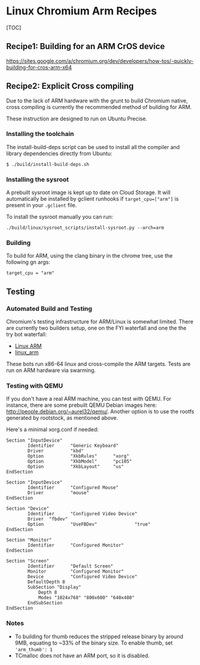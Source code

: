 # Linux Chromium Arm Recipes

[TOC]

## Recipe1: Building for an ARM CrOS device

https://sites.google.com/a/chromium.org/dev/developers/how-tos/-quickly-building-for-cros-arm-x64

## Recipe2: Explicit Cross compiling

Due to the lack of ARM hardware with the grunt to build Chromium native, cross
compiling is currently the recommended method of building for ARM.

These instruction are designed to run on Ubuntu Precise.

### Installing the toolchain

The install-build-deps script can be used to install all the compiler
and library dependencies directly from Ubuntu:

    $ ./build/install-build-deps.sh

### Installing the sysroot

A prebuilt sysroot image is kept up to date on Cloud Storage. It will
automatically be installed by gclient runhooks if `target_cpu=["arm"]`
is present in your `.gclient` file.

To install the sysroot manually you can run:

    ./build/linux/sysroot_scripts/install-sysroot.py --arch=arm

### Building

To build for ARM, using the clang binary in the chrome tree, use the following
gn args:

    target_cpu = "arm"

## Testing

### Automated Build and Testing

Chromium's testing infrastructure for ARM/Linux is somewhat limited.
There are currently two builders setup, one on the FYI waterfall and one
the the try bot waterfall:

*   [Linux ARM](https://build.chromium.org/p/chromium.fyi/builders/Linux%20ARM)
*   [linux_arm](https://build.chromium.org/p/tryserver.chromium.linux/builders/linux_arm)

These bots run x86-64 linux and cross-compile the ARM targets.  Tests are
run on ARM hardware via swarming.

### Testing with QEMU

If you don't have a real ARM machine, you can test with QEMU. For instance,
there are some prebuilt QEMU Debian images here:
http://people.debian.org/~aurel32/qemu/. Another option is to use the rootfs
generated by rootstock, as mentioned above.

Here's a minimal xorg.conf if needed:

```
Section "InputDevice"
        Identifier      "Generic Keyboard"
        Driver          "kbd"
        Option          "XkbRules"      "xorg"
        Option          "XkbModel"      "pc105"
        Option          "XkbLayout"     "us"
EndSection

Section "InputDevice"
        Identifier      "Configured Mouse"
        Driver          "mouse"
EndSection

Section "Device"
        Identifier      "Configured Video Device"
        Driver  "fbdev"
        Option          "UseFBDev"              "true"
EndSection

Section "Monitor"
        Identifier      "Configured Monitor"
EndSection

Section "Screen"
        Identifier      "Default Screen"
        Monitor         "Configured Monitor"
        Device          "Configured Video Device"
        DefaultDepth 8
        SubSection "Display"
            Depth 8
            Modes "1024x768" "800x600" "640x480"
        EndSubSection
EndSection
```

### Notes

*   To building for thumb reduces the stripped release binary by around 9MB,
    equating to ~33% of the binary size.  To enable thumb, set `'arm_thumb': 1`
*   TCmalloc does not have an ARM port, so it is disabled.
